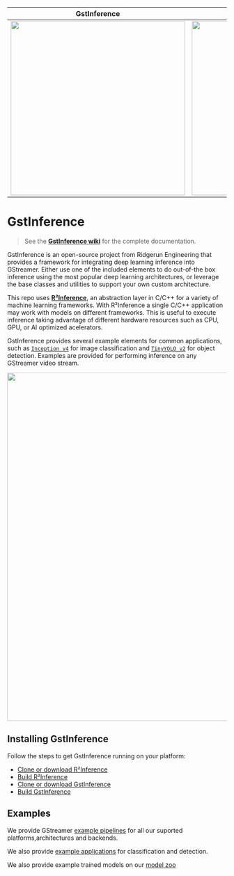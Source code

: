 GstInference               |  Coral from Google
:-------------------------:|:-------------------------:
[<img src="https://developer.ridgerun.com/wiki/images/thumb/9/92/GstInference_Logo_with_name.jpeg/600px-GstInference_Logo_with_name.jpeg" height="400" width="400">](https://developer.ridgerun.com/wiki/index.php?title=GstInference)  |  [<img src="https://developer.ridgerun.com/wiki/images/6/62/Works_with_coral_svg.svg" height="400" width="400">](https://coral.ai/products/#prototyping-products)

# GstInference

>See the **[GstInference wiki](https://developer.ridgerun.com/wiki/index.php?title=GstInference)** for the complete documentation.

GstInference is an open-source project from Ridgerun Engineering that provides a framework for integrating deep learning inference into GStreamer. Either use one of the included elements to do out-of-the box inference using the most popular deep learning architectures, or leverage the base classes and utilities to support your own custom architecture.

This repo uses **[R²Inference](https://github.com/RidgeRun/r2inference)**, an abstraction layer in C/C++ for a variety of machine learning frameworks. With R²Inference a single C/C++ application may work with models on different frameworks. This is useful to execute inference taking advantage of different hardware resources such as CPU, GPU, or  AI optimized acelerators.

GstInference provides several example elements for common applications, such as [`Inception v4`](ext/r2inference/gstinceptionv4.c) for image classification and  [`TinyYOLO v2`](ext/r2inference/gsttinyyolov2.c) for object detection. Examples are provided for performing inference on any GStreamer video stream.

<img src="https://developer.ridgerun.com/wiki/images/thumb/4/4f/GstInference-examples.jpeg/800px-GstInference-examples.jpeg" width="800">

## Installing GstInference

Follow the steps to get GstInference running on your platform:

* [Clone or download R²Inference](https://github.com/RidgeRun/r2inference)
* [Build R²Inference](https://developer.ridgerun.com/wiki/index.php?title=R2Inference/Getting_started/Building_the_library)
* [Clone or download GstInference](https://github.com/RidgeRun/gst-inference)
* [Build GstInference](https://developer.ridgerun.com/wiki/index.php?title=GstInference/Getting_started/Building_the_plugin)

## Examples

We provide GStreamer [example pipelines](https://developer.ridgerun.com/wiki/index.php?title=GstInference/Example_pipelines) for all our suported platforms,architectures and backends. 

We also provide [example applications](https://developer.ridgerun.com/wiki/index.php?title=GstInference/Example_Applications) for classification and detection.

We also provide example trained models on our [model zoo](https://developer.ridgerun.com/wiki/index.php?title=GstInference/Model_Zoo)
